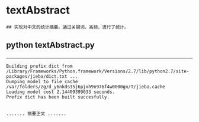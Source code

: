 # textAbstract

    ## 实现对中文的统计摘要。通过关键词，高频，进行了统计。



## python textAbstract.py


### 
-----
    Building prefix dict from /Library/Frameworks/Python.framework/Versions/2.7/lib/python2.7/site-packages/jieba/dict.txt ...
    Dumping model to file cache /var/folders/zg/d_y6nkds35j6pjxh9n976f4w0000gn/T/jieba.cache
    Loading model cost 2.14409399033 seconds.
    Prefix dict has been built succesfully.


    ....... 摘要正文 .......




